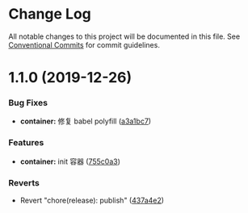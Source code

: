 # Change Log

All notable changes to this project will be documented in this file.
See [Conventional Commits](https://conventionalcommits.org) for commit guidelines.

# 1.1.0 (2019-12-26)

### Bug Fixes

- **container:** 修复 babel polyfill ([a3a1bc7](https://github.com/tinytot1/tools/commit/a3a1bc7f6fb6e4e6c36df9ca733f255426ae174d))

### Features

- **container:** init 容器 ([755c0a3](https://github.com/tinytot1/tools/commit/755c0a338029ffe8c6f9708eed20cb4ffb6617c4))

### Reverts

- Revert "chore(release): publish" ([437a4e2](https://github.com/tinytot1/tools/commit/437a4e28799b24d1caebdaadeb49297b55642c4c))
